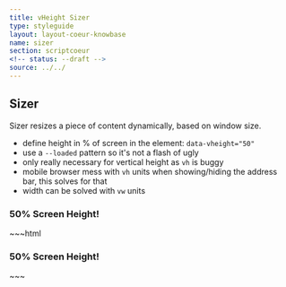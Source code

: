 ```yaml
---
title: vHeight Sizer
type: styleguide
layout: layout-coeur-knowbase
name: sizer
section: scriptcoeur
<!-- status: --draft -->
source: ../../
---
```


<main markdown="1">

## Sizer

Sizer resizes a piece of content dynamically, based on window size.

- define height in % of screen in the element: `data-vheight="50"`
- use a `--loaded` pattern so it's not a flash of ugly
- only really necessary for vertical height as `vh` is buggy
- mobile browser mess with `vh` units when showing/hiding the address bar, this solves for that
- width can be solved with `vw` units 

<div class="_styleguide-example">

  <script src="../coeur/scriptcoeur/sizer.js" type="text/javascript"></script>
  <h3 class="_sizer-vheight _align-vertically " data-vheight="50">
    50% Screen Height!
  </h3>

</div>
~~~html
<script src="../coeur/scriptcoeur/sizer.js" type="text/javascript"></script>
<h3 class="_sizer-vheight _align-vertically " data-vheight="50">
  50% Screen Height!
</h3>
~~~


</main>



